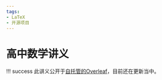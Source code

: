 ```yaml
---
tags:
- LaTeX
- 开源项目
---
```


# 高中数学讲义

!!! success
    此讲义公开于[自托管的Overleaf](../../Blog/2024/self-hosted-overleaf)，目前还在更新当中。

<center>
<object
    data="../assets/高中数学讲义.pdf#page=1&view=FitH&toolbar=1&navpanes=0"
    width=100%
    height=800>
</object>
</center>